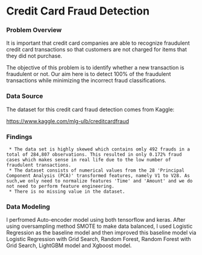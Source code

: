 # Credit Card Fraud Detection

### Problem Overview
It is important that credit card companies are able to recognize fraudulent credit card transactions so that customers are not charged for items that they did not purchase.

The objective of this problem is to identify whether a new transaction is fraudulent or not. Our aim here is to detect 100% of the fraudulent transactions while minimizing the incorrect fraud classifications. 

### Data Source 
The dataset for this credit card fraud detection comes from Kaggle: 

https://www.kaggle.com/mlg-ulb/creditcardfraud

### Findings
     * The data set is highly skewed which contains omly 492 frauds in a total of 284,807 observations. This resulted in only 0.172% fraud cases which makes sense in real life due to the low number of fraudulent transactions.
     * The dataset consists of numerical values from the 28 'Principal Component Analysis (PCA)' transformed features, namely V1 to V28. As such,we only need to normalize features 'Time' and 'Amount' and we do not need to perform feature engineering.
     * There is no missing value in the dataset.

### Data Modeling
I perfromed Auto-encoder model using both tensorflow and keras. After using oversampling method SMOTE to make data balanced, I used Logistic Regression as the baseline model and then improved this baseline model via Logistic Regression with Grid Search, Random Forest, Random Forest with Grid Search, LightGBM model and Xgboost model.
